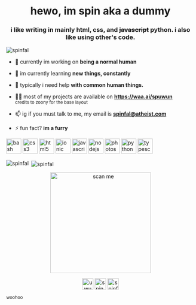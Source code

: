 <h1 align="center">hewo, im spin aka a dummy</h1>
<h3 align="center">i like writing in mainly html, css, and <strike>javascript</strike> python. i also like using other's code.</h3>

<p align="left"> <img src="https://komarev.com/ghpvc/?username=spinfal" alt="spinfal" /> </p>

- 🔭 currently im working on **being a normal human**

- 🌱 im currently learning **new things, constantly**

- 🤝 typically i need help **with common human things.**

- 👨‍💻 most of my projects are available on **https://waa.ai/spuwun** <br><sub>credits to zoony for the base layout</sub>

- 📫 ig if you must talk to me, my email is **spinfal@atheist.com**

- ⚡ fun fact? **im a furry**

<p align="left"><img src="https://www.vectorlogo.zone/logos/gnu_bash/gnu_bash-icon.svg" alt="bash" width="40" height="40"/> <img src="https://devicons.github.io/devicon/devicon.git/icons/css3/css3-original-wordmark.svg" alt="css3" width="40" height="40"/> <img src="https://devicons.github.io/devicon/devicon.git/icons/html5/html5-original-wordmark.svg" alt="html5" width="40" height="40"/> <img src="https://upload.wikimedia.org/wikipedia/commons/d/d1/Ionic_Logo.svg" alt="ionic" width="40" height="40"/> <img src="https://devicons.github.io/devicon/devicon.git/icons/javascript/javascript-original.svg" alt="javascript" width="40" height="40"/> <img src="https://devicons.github.io/devicon/devicon.git/icons/nodejs/nodejs-original-wordmark.svg" alt="nodejs" width="40" height="40"/> <img src="https://devicons.github.io/devicon/devicon.git/icons/photoshop/photoshop-plain.svg" alt="photoshop" width="40" height="40"/> <img src="https://devicons.github.io/devicon/devicon.git/icons/python/python-original.svg" alt="python" width="40" height="40"/> <img src="https://devicons.github.io/devicon/devicon.git/icons/typescript/typescript-original.svg" alt="typescript" width="40" height="40"/></p>

<p><img align="left" src="https://github-readme-stats.vercel.app/api/top-langs/?username=spinfal&layout=compact&hide=html" alt="spinfal" /></p>

<p>&nbsp;<img align="center" src="https://github-readme-stats.vercel.app/api?username=spinfal&show_icons=true" alt="spinfal" /></p>

<center><p><img src="https://files.catbox.moe/9yyby8.png" alt="scan me" width="269px" title="scan me now" /></p></center>

<p align="center">
<a href="https://twitter.com/uwuspin" target="blank"><img align="center" src="https://cdn.jsdelivr.net/npm/simple-icons@3.0.1/icons/twitter.svg" alt="uwuspin" height="30" width="30" /></a>
<a href="https://instagram.com/spin.uwu" target="blank"><img align="center" src="https://cdn.jsdelivr.net/npm/simple-icons@3.0.1/icons/instagram.svg" alt="spin.uwu" height="30" width="30" /></a>
<a href="https://www.youtube.com/c/spinfal" target="blank"><img align="center" src="https://cdn.jsdelivr.net/npm/simple-icons@3.0.1/icons/youtube.svg" alt="spinfal" height="30" width="30" /></a>
</p>
<sub>woohoo</sub>

